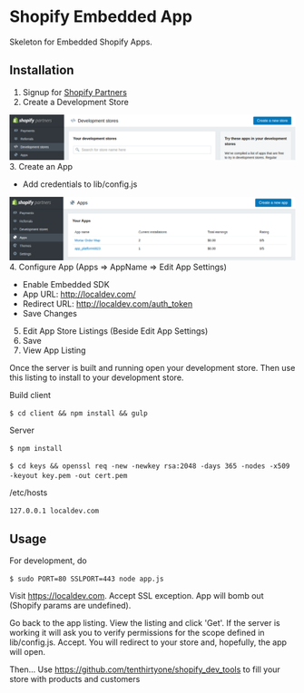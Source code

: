 # Shopify Embedded App

Skeleton for Embedded Shopify Apps.

## Installation

1. Signup for [Shopify Partners](https://www.shopify.com/partners)
2. Create a Development Store

![Missing Image](https://github.com/tenthirtyone/shopify_embedded_app/blob/master/assets/CreateDevStore.png?raw=true "Create Dev Store")
3. Create an App
* Add credentials to lib/config.js

![Missing Image](https://github.com/tenthirtyone/shopify_embedded_app/blob/master/assets/CreateApp.png?raw=true "Create App")
4. Configure App (Apps => AppName => Edit App Settings)
* Enable Embedded SDK
* App URL: http://localdev.com/
* Redirect URL: http://localdev.com/auth_token
* Save Changes
5. Edit App Store Listings (Beside Edit App Settings)
6. Save
7. View App Listing

Once the server is built and running open your development store. Then use this listing to install to your development store.

Build client

`
$ cd client && npm install && gulp
`

Server

`$ npm install`

`$ cd keys && openssl req -new -newkey rsa:2048 -days 365 -nodes -x509 -keyout key.pem -out cert.pem`

/etc/hosts

`127.0.0.1 localdev.com`

## Usage

For development, do

`$ sudo PORT=80 SSLPORT=443 node app.js`

Visit https://localdev.com. Accept SSL exception. App will bomb out (Shopify params are undefined).

Go back to the app listing. View the listing and click 'Get'. If the server is working it will ask you to verify permissions for the scope defined in lib/config.js. Accept. You will redirect to your store and, hopefully, the app will open.

Then... Use https://github.com/tenthirtyone/shopify_dev_tools to fill your store with products and customers
